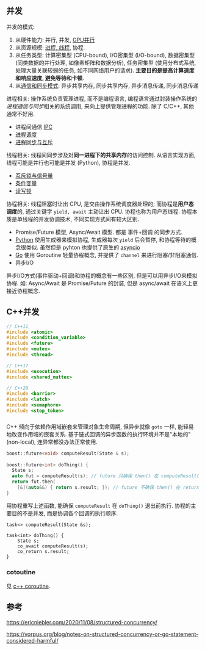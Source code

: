 ## 并发

并发的模式:
1. 从硬件能力: 并行, 并发, [GPU并行](../../../HardWare/计算机组成/并行处理器/CUDA.md)
2. 从资源规模: [进程, 线程](../../../System/Process/进程与线程.md), 协程. 
3. 从任务类型: 计算密集型 (CPU-bound), I/O密集型 (I/O-bound), 数据密集型 (同类数据的并行处理, 如像素矩阵和数据分析), 任务密集型 (使用分布式系统, 处理大量关联较弱的任务, 如不同网络用户的请求). **主要目的是提高计算速度和响应速度, 避免等待和卡顿**.
4. 从[通信和同步模式](../../../System/IO%20&%20IPC/linux%20进程间通信.md): 异步共享内存, 同步共享内存, 异步消息传递, 同步消息传递

进程相关: 操作系统负责管理进程, 而不是编程语言, 编程语言通过封装操作系统的*进程通信与同步*相关的系统调用, 来向上提供管理进程的功能. 除了 C/C++, 其他通常不好用.
- 进程间通信 [IPC](../../../System/IO%20&%20IPC/linux%20进程间通信.md)
- [进程调度](../../../System/Process/进程调度.md)
- [进程同步与互斥](../../../System/Process/进程同步与互斥.md)

线程相关: 线程间同步涉及对**同一进程下的共享内存**的访问控制. 从语言实现方面, 线程可能是并行也可能是并发 (Python), 协程是并发.
- [互斥锁与信号量](../../../System/Process/进程同步与互斥.md#信号量)
- [条件变量](../../../System/Process/进程同步与互斥.md#条件变量)
- [读写锁](../../../System/Process/进程同步与互斥.md#读写锁)

协程相关: 线程阻塞时让出 CPU, 是交由操作系统调度器处理的; 而协程是**用户态调度**的, 通过关键字 `yield, await` 主动让出 CPU. 协程也称为用户态线程. 协程本质是单线程的并发协调技术, 不同实现方式间有较大区别.
- Promise/Future 模型, Async/Await 模型. 都是 事件+回调 的同步方式.
- [Python](../../Python/python%20并发.md) 使用生成器来模拟协程, 生成器每次 `yield` 后会暂停, 和协程等待的概念很类似. 虽然但是 pyhton 也提供了原生的 [asyncio](../../Python/并发与并行/asyncio.md)
- [Go](../../Go/Go%20并发.md) 使用 Goroutine 轻量协程概念, 并提供了 `channel` 来进行阻塞/非阻塞通信.
- 异步I/O

异步I/O方式(事件驱动+回调)和协程的概念有一些区别, 但是可以用异步I/O来模拟协程. 如: Async/Await 是 Promise/Future 的封装, 但是 async/await 在语义上更接近协程概念.


## C++并发

```cpp
// C++11
#include <atomic>
#include <condition_variable>
#include <future>
#include <mutex>
#include <thread>

// C++17
#include <execution>
#include <shared_muttex>

// C++20
#include <barrier> 
#include <latch>
#include <semaphore>
#include <stop_token>
```

###

C++ 倾向于依赖作用域嵌套来管理对象生命周期, 但异步就像 `goto` 一样, 能轻易地改变作用域的嵌套关系. 基于链式回调的异步函数的执行环境并不是"本地的" (non-local), 连异常都没办法正常使用.

```cpp
boost::future<void> computeResult(State & s);
 
boost::future<int> doThing() {
  State s;
  auto fut = computeResult(s); // future 只确保 then() 在 computeResult() 结束后执行. 
  return fut.then(
    [&](auto&&) { return s.result; }); // future 不确保 then() 在 return 之前执行.
}
```

用协程重写上述函数, 能确保 `computeResult` 在 `doThing()` 退出前执行. 协程的主要目的不是并发, 而是协调各个回调的执行顺序.

```
task<> computeResult(State &s);

task<int> doThing() {
	State s;
	co_await computeResult(s);
	co_return s.result;
}
```

### cotoutine

见 [c++ coroutine](coroutine.md).

## 参考

https://ericniebler.com/2020/11/08/structured-concurrency/

https://vorpus.org/blog/notes-on-structured-concurrency-or-go-statement-considered-harmful/